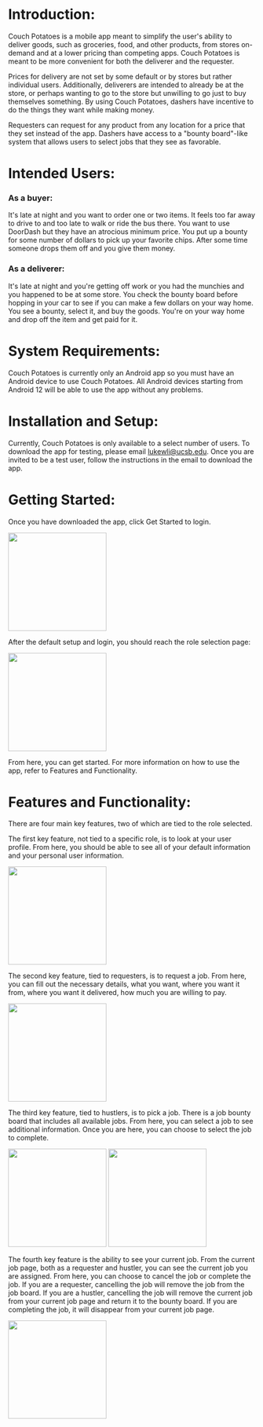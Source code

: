 # Introduction:

Couch Potatoes is a mobile app meant to simplify the user's ability to deliver goods, such as groceries, food, and other products, from stores on-demand and at a lower pricing than competing apps. Couch Potatoes is meant to be more convenient for both the deliverer and the requester.

Prices for delivery are not set by some default or by stores but rather individual users. Additionally, deliverers are intended to already be at the store, or perhaps wanting to go to the store but unwilling to go just to buy themselves something. By using Couch Potatoes, dashers have incentive to do the things they want while making money.

Requesters can request for any product from any location for a price that they set instead of the app. Dashers have access to a "bounty board"-like system that allows users to select jobs that they see as favorable.

# Intended Users:

### As a buyer:

It's late at night and you want to order one or two items. It feels too far away to drive to and too late to walk or ride the bus there. You want to use DoorDash but they have an atrocious minimum price. You put up a bounty for some number of dollars to pick up your favorite chips. After some time someone drops them off and you give them money.

### As a deliverer:

It's late at night and you're getting off work or you had the munchies and you happened to be at some store. You check the bounty board before hopping in your car to see if you can make a few dollars on your way home. You see a bounty, select it, and buy the goods. You're on your way home and drop off the item and get paid for it.

# System Requirements:

Couch Potatoes is currently only an Android app so you must have an Android device to use Couch Potatoes.
All Android devices starting from Android 12 will be able to use the app without any problems.

# Installation and Setup:

Currently, Couch Potatoes is only available to a select number of users. To download the app for testing, please email lukewli@ucsb.edu. Once you are invited to be a test user, follow the instructions in the email to download the app.

# Getting Started:

Once you have downloaded the app, click Get Started to login.

<img width="200" src="https://github.com/ucsb-cs184-f23/pj-android-02/assets/77405374/0c6fa001-012d-499b-bf59-a7a8ec898ba6">

After the default setup and login, you should reach the role selection page:

<img width="200" src="https://github.com/ucsb-cs184-f23/pj-android-02/assets/77405374/9b8907b9-6313-4545-b4c2-c097c942fda4">

From here, you can get started. For more information on how to use the app, refer to Features and Functionality.

# Features and Functionality:

There are four main key features, two of which are tied to the role selected.

The first key feature, not tied to a specific role, is to look at your user profile. From here, you should be able to see all of your default information and your personal user information.

<img width="200" src="https://github.com/ucsb-cs184-f23/pj-android-02/assets/77405374/d9e4a09d-4045-4687-9400-74e673dabd01">

The second key feature, tied to requesters, is to request a job. From here, you can fill out the necessary details, what you want, where you want it from, where you want it delivered, how much you are willing to pay.

<img width="200" src="https://github.com/ucsb-cs184-f23/pj-android-02/assets/77405374/18bd1d22-7309-46c4-989f-8a453a78fa3e">

The third key feature, tied to hustlers, is to pick a job. There is a job bounty board that includes all available jobs. From here, you can select a job to see additional information. Once you are here, you can choose to select the job to complete.

<img width="200" src="https://github.com/ucsb-cs184-f23/pj-android-02/assets/77405374/964b3c0f-94d7-486f-ae97-03435e0e9374">
<img width="200" src="https://github.com/ucsb-cs184-f23/pj-android-02/assets/77405374/490c530b-d51d-4875-abc8-3b5e110854ac">

The fourth key feature is the ability to see your current job. From the current job page, both as a requester and hustler, you can see the current job you are assigned. From here, you can choose to cancel the job or complete the job. If you are a requester, cancelling the job will remove the job from the job board. If you are a hustler, cancelling the job will remove the current job from your current job page and return it to the bounty board. If you are completing the job, it will disappear from your current job page.

<img width="200" src="https://github.com/ucsb-cs184-f23/pj-android-02/assets/77405374/fac74f06-6f4d-47a9-806d-eb627cc5729f">
